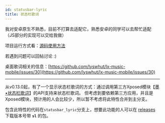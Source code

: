 ```yaml
---
id: statusbar-lyric
title: 状态栏歌词
---
```


我对安卓原生不熟悉，目前不打算去适配它，熟悉安卓的同学可以去帮忙适配（JS部分的实现可以交给我做）

项目运行方式看：[源码使用方法](/mobile/use-source-code)

若遇到问题可以回帖讨论 :)

桌面歌词相关的信息：[https://github.com/lyswhut/lx-music-mobile/issues/30](https://github.com/lyswhut/lx-music-mobile/issues/30)

---

从v0.13.0起，有了一个显示状态栏歌词的方式：通过调用第三方Xposed模块【[墨•状态栏歌词](https://github.com/Block-Network/StatusBarLyric)】的API支持来状态栏歌词。
但考虑到要依赖第三方应用，并且是Xposed模块，预计用的人会比较少，所以暂不考虑将此特性合并到主分支。

包含此特性的代码在`statusbar_lyric`分支上，想要此功能的人可以在 [releases](https://github.com/lyswhut/lx-music-mobile/releases) 下载版本号带 **`sl`** 的包。
